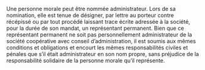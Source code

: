 Une personne morale peut être nommée administrateur. Lors de sa nomination, elle est tenue de désigner, par lettre au porteur contre récépissé ou par tout procédé laissant
trace écrite adressée à la société, pour la durée de son mandat, un représentant permanent. Bien que ce représentant permanent ne soit pas personnellement administrateur de la société coopérative avec conseil d’administration, il est soumis aux mêmes conditions et obligations et encourt les mêmes responsabilités civiles et pénales que s’il était administrateur en son nom propre, sans préjudice de la responsabilité solidaire de la personne morale qu’il représente.